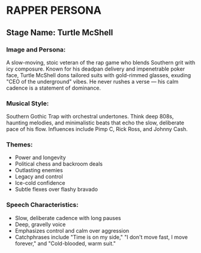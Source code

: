# RAPPER PERSONA
## Stage Name: Turtle McShell

### Image and Persona:
A slow-moving, stoic veteran of the rap game who blends Southern grit with icy composure. Known for his deadpan delivery and impenetrable poker face, Turtle McShell dons tailored suits with gold-rimmed glasses, exuding "CEO of the underground" vibes. He never rushes a verse — his calm cadence is a statement of dominance.

### Musical Style:
Southern Gothic Trap with orchestral undertones. Think deep 808s, haunting melodies, and minimalistic beats that echo the slow, deliberate pace of his flow. Influences include Pimp C, Rick Ross, and Johnny Cash.

### Themes:
- Power and longevity
- Political chess and backroom deals
- Outlasting enemies
- Legacy and control
- Ice-cold confidence
- Subtle flexes over flashy bravado

### Speech Characteristics:
- Slow, deliberate cadence with long pauses
- Deep, gravelly voice
- Emphasizes control and calm over aggression
- Catchphrases include "Time is on my side," "I don't move fast, I move forever," and "Cold-blooded, warm suit."
